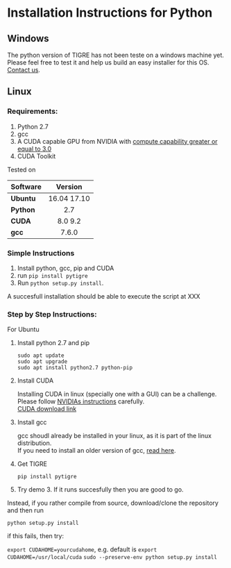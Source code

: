 Installation Instructions for Python
======

## Windows

The python version of TIGRE has not been teste on a windows machine yet. Please feel free to test it and help us build an easy installer for this OS. [Contact us](mailto:ander.biguri@gmail.com).

## Linux

### Requirements:

1. Python 2.7
2. gcc
3. A CUDA capable GPU from NVIDIA with [compute capability greater or equal to 3.0](https://en.wikipedia.org/wiki/CUDA#GPUs_supported)
4. CUDA Toolkit


Tested on

| Software        | Version           | 
| ------------- |:-------------:|
|**Ubuntu**| 16.04 17.10|
|**Python**| 2.7 |
|**CUDA**| 8.0 9.2 |
|**gcc**|  7.6.0|

### Simple Instructions

1. Install python, gcc, pip and CUDA
2. run `pip install pytigre`
3. Run `python setup.py install`. 

A succesfull installation should be able to execute the script at  XXX


###  Step by Step Instructions:

For Ubuntu

1. Install python 2.7 and pip

	```
	sudo apt update
	sudo apt upgrade
	sudo apt install python2.7 python-pip
	```
	
2. Install CUDA

   Installing CUDA in linux (specially one with a GUI) can be a challenge. Please follow [NVIDIAs instructions](https://developer.download.nvidia.com/compute/cuda/10.0/Prod/docs/sidebar/CUDA_Installation_Guide_Linux.pdf) carefully.\
   [CUDA download link](https://developer.nvidia.com/cuda-downloads)

3. Install gcc 

   gcc shoudl already be installed in your linux, as it is part of the linux distribution.\
   If you need to install an older version of gcc, [read here](https://askubuntu.com/questions/923337/installing-an-older-gcc-version3-4-3-on-ubuntu-14-04-currently-4-8-installed).
   
4. Get TIGRE
    
	`pip install pytigre` 
	
6. Try demo 3. If it runs succesfully then you are good to go.

Instead, if you rather compile from source, download/clone the repository and then run 

 
`python setup.py install` 
	
if this fails, then try:
	
`export CUDAHOME=yourcudahome`, e.g. default is `export CUDAHOME=/usr/local/cuda`
`sudo --preserve-env python setup.py install`
	
	
